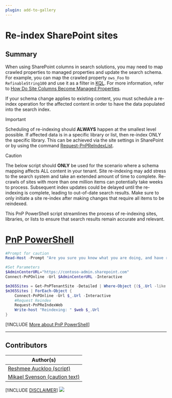 ```yaml
---
plugin: add-to-gallery
---
```


# Re-index SharePoint sites

## Summary

When using SharePoint columns in search solutions, you may need to map crawled properties to managed properties and update the search schema. For example, you can map the crawled property `ows_Foo` to `RefinableString100` and use it as a filter in [KQL](https://learn.microsoft.com/en-us/sharepoint/dev/general-development/keyword-query-language-kql-syntax-reference). For more information, refer to [How Do Site Columns Become Managed Properties](https://learn.microsoft.com/en-us/microsoft-365/community/how-do-site-columns-become-managed-properties-thus-available-for-search).

If your schema change applies to existing content, you must schedule a re-index operation for the affected content in order to have the data populated into the search index.

> [!IMPORTANT]
> Scheduling of re-indexing should **ALWAYS** happen at the smallest level possible. If affected data is in a specific library or list, then re-index ONLY the specific library. This can be achieved via the site settings in SharePoint or by using the command [Request-PnPReIndexList](https://pnp.github.io/powershell/cmdlets/Request-PnPReIndexList.html).

> [!CAUTION]
> The below script should **ONLY** be used for the scenario where a schema mapping affects ALL content in your tenant. Site re-indexing may add stress to the search system and take an extended amount of time to complete. Re-crawls of sites with more than one million items can potentially take weeks to process. Subsequent index updates could be delayed until the re-indexing is complete, leading to out-of-date search results. Make sure to only initiate a site re-index after making changes that require all items to be reindexed.

This PnP PowerShell script streamlines the process of re-indexing sites, libraries, or lists to ensure that search results remain accurate and relevant.

# [PnP PowerShell](#tab/pnpps)

```PowerShell
#Prompt for caution
Read-Host -Prompt "Are you sure you know what you are doing, and have read the text at https://pnp.github.io/script-samples/spo-reindex-sites/README.html?" 

#Set Parameters
$AdminCenterURL="https://contoso-admin.sharepoint.com"
Connect-PnPOnline -Url $AdminCenterURL -Interactive

$m365Sites = Get-PnPTenantSite -Detailed | Where-Object {($_.Url -like '*/teams-*' -or $_.Template -eq 'TEAMCHANNEL#1') -and $_.Template -ne 'RedirectSite#0' } #filter to exclude redirect sites and to include team channel sites in the list
$m365Sites | ForEach-Object {
    Connect-PnPOnline -Url $_.Url -Interactive
    #Request Reindex
    Request-PnPReIndexWeb
    Write-host "Reindexing: " $web $_.Url  
}
```

[!INCLUDE [More about PnP PowerShell](../../docfx/includes/MORE-PNPPS.md)]

***

## Contributors
| Author(s) |
|-----------|
| [Reshmee Auckloo (script)](https://github.com/reshmee011)|
| [Mikael Svenson (caution text)](https://github.com/wobba)|


[!INCLUDE [DISCLAIMER](../../docfx/includes/DISCLAIMER.md)]
<img src="https://m365-visitor-stats.azurewebsites.net/script-samples/scripts/spo-reindex-sites" aria-hidden="true" />

